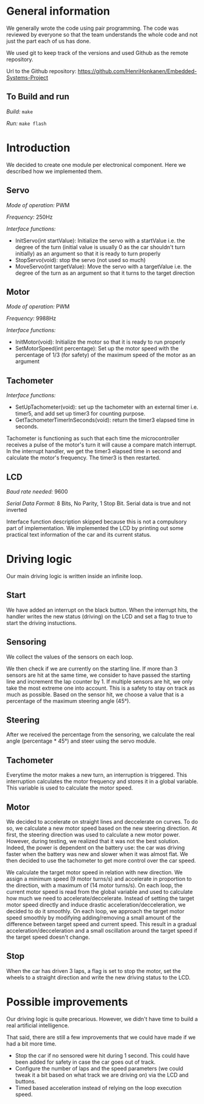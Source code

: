 # General information #

We generally wrote the code using pair programming. The code was reviewed by everyone so that the team understands the whole code and not just the part each of us has done.

We used git to keep track of the versions and used Github as the remote repository.

Url to the Github repository: https://github.com/HenriHonkanen/Embedded-Systems-Project

## To Build and run ##

*Build:*  `make`

*Run:* `make flash`


# Introduction #

We decided to create one module per electronical component.
Here we described how we implemented them.

## Servo ##
*Mode of operation:* PWM

*Frequency:* 250Hz

*Interface functions:*

*	InitServo(int startValue): Initialize the servo with a startValue i.e. the degree of the turn (initial value is usually 0 as the car shouldn't turn initially) as an argument so that it is ready to turn properly
*	StopServo(void): stop the servo (not used so much)
*	MoveServo(int targetValue): Move the servo with a targetValue i.e. the degree of the turn as an argument so that it turns to the target direction 

## Motor ##
*Mode of operation:* PWM

*Frequency:* 9988Hz

*Interface functions:*

*	InitMotor(void): Initialize the motor so that it is ready to run properly
*	SetMotorSpeed(int percentage): Set up the motor speed with the percentage of 1/3 (for safety) of the maximum speed of the motor as an argument

## Tachometer ##
*Interface functions:*

*	SetUpTachometer(void): set up the tachometer with an external timer i.e. timer5, and add set up timer3 for counting purpose.
*	GetTachometerTimerInSeconds(void): return the timer3 elapsed time in seconds.

Tachometer is functioning as such that each time the microcontroller receives a pulse of the motor's turn it will cause a compare match interrupt. In the interrupt handler, we get the timer3 elapsed time in second and calculate the motor's frequency. The timer3 is then restarted.


## LCD ##
*Baud rate needed:* 9600 

*Serial Data Format:* 8 Bits, No Parity, 1 Stop Bit. Serial data is true and not inverted

Interface function description skipped because this is not a compulsory part of implementation. We implemented the LCD by printing out some practical text information of the car and its current status.

# Driving logic #

Our main driving logic is written inside an infinite loop.

## Start ##

We have added an interrupt on the black button. When the interrupt hits, the handler writes the new status (driving) on the LCD and set a flag to true to start the driving instuctions.

## Sensoring ##

We collect the values of the sensors on each loop. 

We then check if we are currently on the starting line. If more than 3 sensors are hit at the same time, we consider to have passed the starting line and increment the lap counter by 1. If multiple sensors are hit, we only take the most extreme one into account. This is a safety to stay on track as much as possible. Based on the sensor hit, we choose a value that is a percentage of the maximum steering angle (45°).

## Steering ##

After we received the percentage from the sensoring, we calculate the real angle (percentage * 45°) and steer using the servo module.

## Tachometer ##

Everytime the motor makes a new turn, an interruption is triggered. This interruption calculates the motor frequency and stores it in a global variable. This variable is used to calculate the motor speed.

## Motor ##

We decided to accelerate on straight lines and deccelerate on curves. To do so, we calculate a new motor speed based on the new steering direction. At first, the steering direction was used to calculate a new motor power. However, during testing, we realized that it was not the best solution. Indeed, the power is dependent on the battery use: the car was driving faster when the battery was new and slower when it was almost flat. We then decided to use the tachometer to get more control over the car speed.

We calculate the target motor speed in relation with new direction. We assign a minimum speed (9 motor turns/s) and accelerate in proportion to the direction, with a maximum of (14 motor turns/s). On each loop, the current motor speed is read from the global variable and used to calculate how much we need to accelerate/deccelerate. Instead of setting the target motor speed directly and induce drastic acceleration/decceleration, we decided to do it smoothly. On each loop, we approach the target motor speed smoothly by modifying adding/removing a small amount of the difference between target speed and current speed. This result in a gradual acceleration/decceleration and a small oscillation around the target speed if the target speed doesn't change.

## Stop ##

When the car has driven 3 laps, a flag is set to stop the motor, set the wheels to a straight direction and write the new driving status to the LCD.

# Possible improvements #

Our driving logic is quite precarious. However, we didn't have time to build a real artificial intelligence.

That said, there are still a few improvements that we could have made if we had a bit more time.

*	Stop the car if no sensored were hit during 1 second. This could have been added for safety in case the car goes out of track.
*	Configure the number of laps and the speed parameters (we could tweak it a bit based on what track we are driving on) via the LCD and buttons.
*	Timed based acceleration instead of relying on the loop execution speed.













